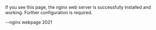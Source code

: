 If you see this page, the nginx web server is successfully installed and working. Further configuration is required. 

--nginx webpage 2021
